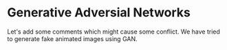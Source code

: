 # Generative Adversial Networks

Let's add some comments which might cause some conflict.
We have tried to generate fake animated images using GAN.
